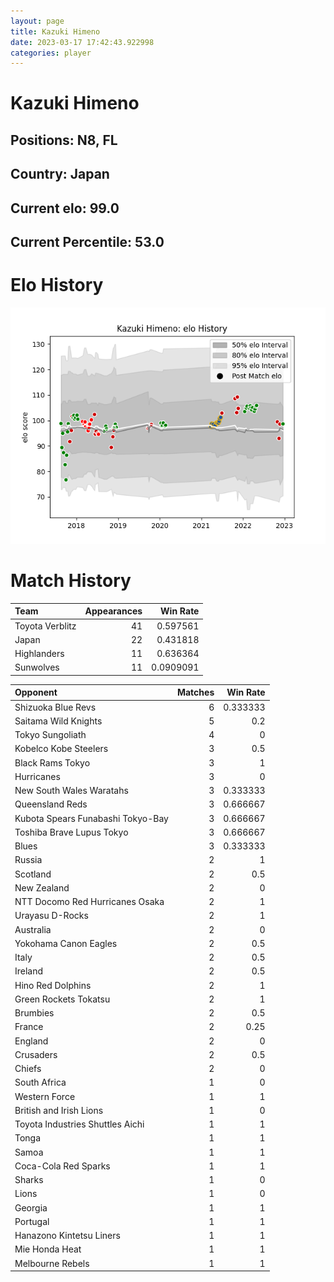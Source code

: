 ```yaml
---  
layout: page  
title: Kazuki Himeno  
date: 2023-03-17 17:42:43.922998  
categories: player  
---
```

# Kazuki Himeno

## Positions: N8, FL

## Country: Japan

## Current elo: 99.0

## Current Percentile: 53.0

# Elo History


![elo history](history_KazukiHimeno.png)
# Match History


| Team            |   Appearances |   Win Rate |
|:----------------|--------------:|-----------:|
| Toyota Verblitz |            41 |  0.597561  |
| Japan           |            22 |  0.431818  |
| Highlanders     |            11 |  0.636364  |
| Sunwolves       |            11 |  0.0909091 |

| Opponent                          |   Matches |   Win Rate |
|:----------------------------------|----------:|-----------:|
| Shizuoka Blue Revs                |         6 |   0.333333 |
| Saitama Wild Knights              |         5 |   0.2      |
| Tokyo Sungoliath                  |         4 |   0        |
| Kobelco Kobe Steelers             |         3 |   0.5      |
| Black Rams Tokyo                  |         3 |   1        |
| Hurricanes                        |         3 |   0        |
| New South Wales Waratahs          |         3 |   0.333333 |
| Queensland Reds                   |         3 |   0.666667 |
| Kubota Spears Funabashi Tokyo-Bay |         3 |   0.666667 |
| Toshiba Brave Lupus Tokyo         |         3 |   0.666667 |
| Blues                             |         3 |   0.333333 |
| Russia                            |         2 |   1        |
| Scotland                          |         2 |   0.5      |
| New Zealand                       |         2 |   0        |
| NTT Docomo Red Hurricanes Osaka   |         2 |   1        |
| Urayasu D-Rocks                   |         2 |   1        |
| Australia                         |         2 |   0        |
| Yokohama Canon Eagles             |         2 |   0.5      |
| Italy                             |         2 |   0.5      |
| Ireland                           |         2 |   0.5      |
| Hino Red Dolphins                 |         2 |   1        |
| Green Rockets Tokatsu             |         2 |   1        |
| Brumbies                          |         2 |   0.5      |
| France                            |         2 |   0.25     |
| England                           |         2 |   0        |
| Crusaders                         |         2 |   0.5      |
| Chiefs                            |         2 |   0        |
| South Africa                      |         1 |   0        |
| Western Force                     |         1 |   1        |
| British and Irish Lions           |         1 |   0        |
| Toyota Industries Shuttles Aichi  |         1 |   1        |
| Tonga                             |         1 |   1        |
| Samoa                             |         1 |   1        |
| Coca-Cola Red Sparks              |         1 |   1        |
| Sharks                            |         1 |   0        |
| Lions                             |         1 |   0        |
| Georgia                           |         1 |   1        |
| Portugal                          |         1 |   1        |
| Hanazono Kintetsu Liners          |         1 |   1        |
| Mie Honda Heat                    |         1 |   1        |
| Melbourne Rebels                  |         1 |   1        |